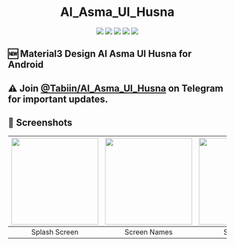 <h1 align="center">Al_Asma_Ul_Husna</h1>
<p align="center">
  <a href="https://github.com/Raf0707/Al_Asma_Ul_Husna" style="text-decoration:none" area-label="Android">
    <img src="https://img.shields.io/badge/Platform-Android-green.svg">
  </a>
  <a href="https://github.com/Raf0707/Al_Asma_Ul_Husna.git" style="text-decoration:none" area-label="Min API: 22">
    <img src="https://img.shields.io/badge/minSdkVersion-22-green.svg">
  </a>
  <a href="https://play.google.com/store/apps/details?id=com.jvmfrog.ffsettings" style="text-decoration:none" area-label="Play Store">
    <img src="https://img.shields.io/badge/Download-Google_Play-green.svg">
  </a>
  <a href="https://github.com/Raf0707/Al_Asma_Ul_Husna/blob/master/LICENSE.md" style="text-decoration:none" area-label="License: Apache License 2.0">
    <img src="https://img.shields.io/badge/License-Apache License 2.0-blue.svg">
  </a>
  <a title="Crowdin" target="_blank" href="https://crowdin.com/project/al-asma-ul-husna"><img src="https://badges.crowdin.net/settings-for-free-fire-app/localized.svg">
  </a>

</p>

## 🆕 Material3 Design Al Asma Ul Husna for Android
## ⚠ Join [@Tabiin/Al_Asma_Ul_Husna](https://t.me/+Lkw3ON0EsjZlNDIy) on Telegram for important updates.
## 📱 Screenshots
| <img src="https://github.com/Raf0707/Al_Asma_Ul_Husna/tree/master/github-files/splash_screen.jpg" width="200"/> | <img src="https://github.com/Raf0707/Al_Asma_Ul_Husna/tree/master/github-files/screen_names.jpg" width="200"/> | <img src="https://github.com/Raf0707/Al_Asma_Ul_Husna/tree/master/github-files/screen_info.jpg" width="200"/> | <img src="https://github.com/Raf0707/Al_Asma_Ul_Husna/tree/master/github-files/screen_drawer.jpg" width="200"/> | <img src="https://github.com/Raf0707/Al_Asma_Ul_Husna/tree/master/github-files/screen_counter.jpg" width="200"/> | <img src="https://github.com/Raf0707/Al_Asma_Ul_Husna/tree/master/github-files/screen_tutorial.jpg" width="200"/> |
|:---:|:---:|:---:|:---:|:---:|:---:|
| Splash Screen | Screen Names | Screen Info | Screen Drawer Content | Screen Counter | Screen Tutorial |
